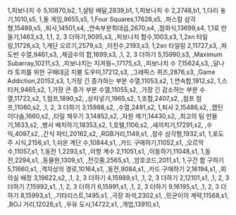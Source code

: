 1,피보나치 수 5,10870,b2,
1,설탕 배달,2839,b1,
1,피보나치 수 2,2748,b1,
1,다리 놓기,1010,s5,
1,돌 게임,9655,s5,
1,Four Squares,17626,s5,
,파스칼 삼각형,15489,s5,
,퇴사,14501,s4,
,연속부분최대곱,2670,s4,
,점화식,13699,s4,
1,1로 만들기,1463,s3,
1,1, 2, 3 더하기,9095,s3,
,피보나치 함수,1003,s3,
1,2xn 타일링,11726,s3,
1,계단 오르기,2579,s3,
,이친수,2193,s3,
1,2xn 타일링 2,11727,s3,
,파도반 수열,9461,s3,
,제곱수의 합,1699,s3,
,1, 2, 3 더하기 5,15990,s3,
,Maximum Subarray,10211,s3,
,피보나치는 지겨웡~,17175,s3,
,피보나치 수 7,15624,s3,
,달나라 토끼를 위한 구매대금 지불 도우미,17212,s3,
,그래픽스 퀴즈,2876,s3,
,Game Addiction,20152,s3,
1,가장 긴 증가하는 부분 수열,11053,s2,
1,연속합,1912,s2,
1,스티커,9465,s2,
1,가장 큰 증가 부분 수열,11055,s2,
,가장 긴 감소하는 부분 수열,11722,s2,
1,점프,1890,s2,
,상자넣기,1965,s2,
1,조합,2407,s2,
,점프 점프,11060,s2,
,1, 2, 3 더하기 3,15988,s2,
,수열,2491,s2,
1,퇴사 2,15486,s2,
,캡틴 이다솜,1660,s2,
,타일 채우기 3,14852,s2,
,자원 캐기,14430,s2,
,최고의 팀 만들기,1633,s2,
,병사 배치하기,18353,s2,
1,호텔,1106,s2,
,새끼치기,17291,s2,
,수익,4097,s2,
,간식 파티,20162,s2,
,RGB거리,1149,s1,
,정수 삼각형,1932,s1,
1,포도주 시식,2156,s1,
1,쉬운 계단 수,10844,s1,
,카드 구매하기,11052,s1,
,오르막 수,11057,s1,
1,동전 1,2293,s1,
,이항 계수 2,11051,s1,
,이동하기,11048,s1,
1,동전,2294,s1,
,동물원,1309,s1,
,전깃줄,2565,s1,
,암호코드,2011,s1,
1,구간 합 구하기 5,11660,s1,
,격자상의 경로,10164,s1,
,동전,9084,s1,
,카드 구매하기 2,16194,s1,
,회의실 배정 3,19622,s2,
,1, 2, 3 더하기 4,15989,s1,
,1, 2, 3 더하기 2,12101,s1,
,1, 2, 3 더하기 7,15992,s1,
,1, 2, 3 더하기 6,15991,s1,
,1, 2, 3 더하기 9,16195,s1,
,1, 2, 3 더하기 8,15993,s1,
,기타리스트,1495,s1,
,극장 좌석,2302,s1,
,민균이의 계략,11568,s1,
,BOJ 거리,12026,s1,
,우유 도시,14722,s1,
,개업,13910,s1,
